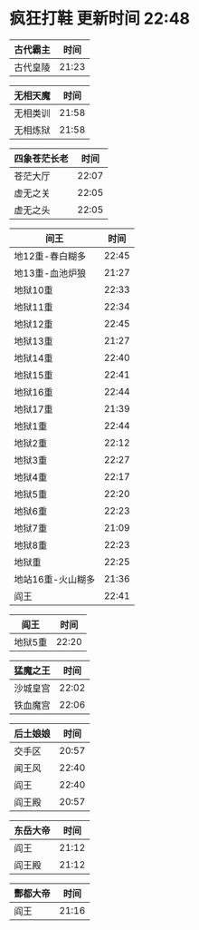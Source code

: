 # 疯狂打鞋 更新时间 22:48

| 古代霸主   | 时间    |
|--------|-------|
| 古代皇陵 | 21:23 |

| 无相天魔   | 时间    |
|--------|-------|
| 无相类训 | 21:58 |
| 无相炼狱 | 21:58 |

| 四象苍茫长老   | 时间    |
|--------|-------|
| 苍茫大厅 | 22:07 |
| 虚无之关 | 22:05 |
| 虚无之头 | 22:05 |

| 间王   | 时间    |
|--------|-------|
| 地12重-春白糊多 | 22:45 |
| 地13重-血池炉狼 | 21:27 |
| 地狱10重 | 22:33 |
| 地狱11重 | 22:34 |
| 地狱12重 | 22:45 |
| 地狱13重 | 21:27 |
| 地狱14重 | 22:40 |
| 地狱15重 | 22:41 |
| 地狱16重 | 22:44 |
| 地狱17重 | 21:39 |
| 地狱1重 | 22:44 |
| 地狱2重 | 22:12 |
| 地狱3重 | 22:27 |
| 地狱4重 | 22:17 |
| 地狱5重 | 22:20 |
| 地狱6重 | 22:23 |
| 地狱7重 | 21:09 |
| 地狱8重 | 22:23 |
| 地狱重 | 22:25 |
| 地站16重-火山糊多 | 21:36 |
| 阎王 | 22:41 |

| 阎王   | 时间    |
|--------|-------|
| 地狱5重 | 22:20 |

| 猛魔之王   | 时间    |
|--------|-------|
| 沙城皇宫 | 22:02 |
| 铁血魔宫 | 22:06 |

| 后土娘娘   | 时间    |
|--------|-------|
| 交手区 | 20:57 |
| 闻王风 | 22:40 |
| 阎王 | 22:40 |
| 阎王殿 | 20:57 |

| 东岳大帝   | 时间    |
|--------|-------|
| 阎王 | 21:12 |
| 阎王殿 | 21:12 |

| 酆都大帝   | 时间    |
|--------|-------|
| 阎王 | 21:16 |